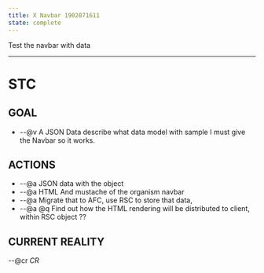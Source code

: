 ```yaml
---
title: X Navbar 1902071611
state: complete
---
```


Test the navbar with data
___
# STC #
## GOAL ##
* --@v A JSON Data describe what data model with sample I must give the Navbar so it works. 

## ACTIONS ##
* --@a JSON data with the object 
* --@a HTML And mustache of the organism navbar
* --@a Migrate that to AFC, use RSC to store that data, 
* --@a @q Find out how the HTML rendering will be distributed to client, within RSC object ??


## CURRENT REALITY ##
--@cr _CR_

 